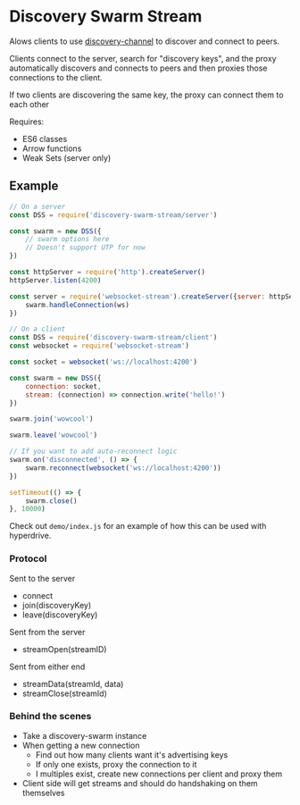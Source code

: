 # Discovery Swarm Stream

Alows clients to use [discovery-channel](https://github.com/maxogden/discovery-channel) to discover and connect to peers.

Clients connect to the server, search for "discovery keys", and the proxy automatically discovers and connects to peers and then proxies those connections to the client.

If two clients are discovering the same key, the proxy can connect them to each other

Requires:

- ES6 classes
- Arrow functions
- Weak Sets (server only)

## Example

```javascript
// On a server
const DSS = require('discovery-swarm-stream/server')

const swarm = new DSS({
	// swarm options here
	// Doesn't support UTP for now
})

const httpServer = require('http').createServer()
httpServer.listen(4200)

const server = require('websocket-stream').createServer({server: httpServer}, (ws) => {
	swarm.handleConnection(ws)
})

// On a client
const DSS = require('discovery-swarm-stream/client')
const websocket = require('websocket-stream')

const socket = websocket('ws://localhost:4200')

const swarm = new DSS({
	connection: socket,
	stream: (connection) => connection.write('hello!')
})

swarm.join('wowcool')

swarm.leave('wowcool')

// If you want to add auto-reconnect logic
swarm.on('disconnected', () => {
	swarm.reconnect(websocket('ws://localhost:4200'))
})

setTimeout(() => {
	swarm.close()
}, 10000)
```

Check out `demo/index.js` for an example of how this can be used with hyperdrive.

### Protocol

Sent to the server
- connect
- join(discoveryKey)
- leave(discoveryKey)

Sent from the server
- streamOpen(streamID)

Sent from either end
- streamData(streamId, data)
- streamClose(streamId)

### Behind the scenes
- Take a discovery-swarm instance
- When getting a new connection
	- Find out how many clients want it's advertising keys
	- If only one exists, proxy the connection to it
	- I multiples exist, create new connections per client and proxy them
- Client side will get streams and should do handshaking on them themselves
